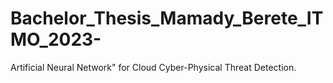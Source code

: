 # Bachelor_Thesis_Mamady_Berete_ITMO_2023-
Artificial Neural Network" for Cloud Cyber-Physical Threat Detection.
